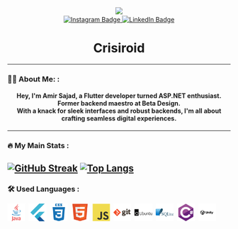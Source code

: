 <div id="header" align="center">
  <img src="https://media.giphy.com/media/ZVik7pBtu9dNS/giphy.gif" width="300"/>
</div>

<div id="badges" align="center">
	<a href="https://www.instagram.com/trloneloa/">
  	<img src="https://img.shields.io/badge/Instagram-red?style=for-the-badge&logo=instagram&logoColor=white" alt="Instagram Badge"/>
	</a>
	<a href="https://www.linkedin.com/in/amir-sajjad-hp-4371351b6/">
	<img src="https://img.shields.io/badge/LinkedIn-blue?style=for-the-badge&logo=linkedin&logoColor=white" alt="LinkedIn Badge"/>
	</a>
</div>
<h1 align="center">
  Crisiroid
</h1>

---

### :man_technologist: About Me: :
<h4 align="center">
	Hey, I'm Amir Sajad, a Flutter developer turned ASP.NET enthusiast.<br />
	Former backend maestro at Beta Design.<br />
	With a knack for sleek interfaces and robust backends, I'm all about crafting seamless digital experiences.
</h4>

---

### :fire: My Main Stats :
[![GitHub Streak](http://github-readme-streak-stats.herokuapp.com?user=Crisiroid&theme=radical&border_radius=5&mode=weekly)](https://git.io/streak-stats)
[![Top Langs](https://github-readme-stats.vercel.app/api/top-langs/?username=Crisiroid&layout=compact&theme=vision-friendly-dark)](https://github.com/anuraghazra/github-readme-stats)
---

### :hammer_and_wrench: Used Languages :
<div>
  	<img src="https://github.com/devicons/devicon/blob/master/icons/java/java-original-wordmark.svg" title="Java" alt="Java" width="40" height="40"/>&nbsp;
  	<img src="https://github.com/devicons/devicon/blob/master/icons/flutter/flutter-original.svg" title="Flutter" alt="Flutter" width="40" height="40"/>&nbsp;
  	<img src="https://github.com/devicons/devicon/blob/master/icons/css3/css3-plain-wordmark.svg"  title="CSS3" alt="CSS" width="40" height="40"/>&nbsp;
  	<img src="https://github.com/devicons/devicon/blob/master/icons/html5/html5-original.svg" title="HTML5" alt="HTML" width="40" height="40"/>&nbsp;
  	<img src="https://github.com/devicons/devicon/blob/master/icons/javascript/javascript-original.svg" title="JavaScript" alt="JavaScript" width="40" height="40"/>&nbsp;
  	<img src="https://github.com/devicons/devicon/blob/master/icons/git/git-original-wordmark.svg" title="Git" **alt="Git" width="40" height="40"/>&nbsp;
	<img src="https://github.com/devicons/devicon/blob/master/icons/ubuntu/ubuntu-plain-wordmark.svg" title="Ubuntu" **alt="Ubuntu" width="40" height="40"/>&nbsp;
	<img src="https://github.com/devicons/devicon/blob/master/icons/sqlite/sqlite-original-wordmark.svg" title="Sqlite" **alt="Sqlite" width="40" height="40"/>&nbsp;
	<img src="https://github.com/devicons/devicon/blob/master/icons/csharp/csharp-original.svg" title="Csharp" **alt="Csharp" width="40" height="40"/>&nbsp;
	<img src="https://github.com/devicons/devicon/blob/master/icons/unity/unity-original-wordmark.svg" title="Unity" alt="Material UI" width="40" height="40"/>&nbsp;
	
</div>
